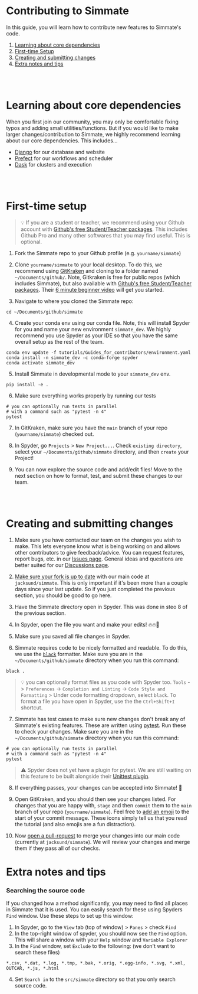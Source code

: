 
# Contributing to Simmate

In this guide, you will learn how to contribute new features to Simmate's code.

1. [Learning about core dependencies](#learning-about-core-dependencies)
2. [First-time Setup](#first-time-setup)
3. [Creating and submitting changes](#creating-and-submitting-changes)
3. [Extra notes and tips](#extra-notes-and-tips)

<br/><br/>

# Learning about core dependencies

When you first join our community, you may only be comfortable fixing typos and adding small utilities/functions. But if you would like to make larger changes/contribution to Simmate, we highly recommend learning about our core dependencies. This includes...

- [Django](https://docs.djangoproject.com/en/4.0/) for our database and website
- [Prefect](https://docs.prefect.io/core/) for our workflows and scheduler
- [Dask](https://docs.dask.org/en/stable/futures.html) for clusters and execution


<br/><br/>

# First-time setup

> :bulb: If you are a student or teacher, we recommend using your Github account with [Github's free Student/Teacher packages](https://education.github.com/). This includes Github Pro and many other softwares that you may find useful. This is optional.

1. Fork the Simmate repo to your Github profile (e.g. `yourname/simmate`)

2. Clone `yourname/simmate` to your local desktop. To do this, we recommend using [GitKraken](https://www.gitkraken.com/) and cloning to a folder named `~/Documents/github/`. Note, Gitkraken is free for public repos (which includes Simmate), but also available with [Github's free Student/Teacher packages](https://education.github.com/). Their [6 minute beginner video](https://www.youtube.com/watch?v=ub9GfRziCtU) will get you started.

3. Navigate to where you cloned the Simmate repo:
``` shell
cd ~/Documents/github/simmate
```

4. Create your conda env using our conda file. Note, this will install Spyder for you and name your new environment `simmate_dev`. We highly recommend you use Spyder as your IDE so that you have the same overall setup as the rest of the team.
``` shell
conda env update -f tutorials/Guides_for_contributors/environment.yaml
conda install -n simmate_dev -c conda-forge spyder
conda activate simmate_dev
```

5. Install Simmate in developmental mode to your `simmate_dev` env.
``` shell
pip install -e .
```

6. Make sure everything works properly by running our tests
``` shell
# you can optionally run tests in parallel 
# with a command such as "pytest -n 4"
pytest
```

7. In GitKraken, make sure you have the `main` branch of your repo (`yourname/simmate`) checked out.

8. In Spyder, go `Projects` > `New Project...`. Check `existing directory`, select your `~/Documents/github/simmate` directory, and then `create` your Project!

9. You can now explore the source code and add/edit files! Move to the next section on how to format, test, and submit these changes to our team.

<br/><br/>

# Creating and submitting changes

1. Make sure you have contacted our team on the changes you wish to make. This lets everyone know what is being working on and allows other contributors to give feedback/advice. You can request features, report bugs, etc. in our [Issues page](https://github.com/jacksund/simmate/issues). General ideas and questions are better suited for our [Discussions page](https://github.com/jacksund/simmate/discussions).

2. [Make sure your fork is up to date](https://support.gitkraken.com/working-with-repositories/pushing-and-pulling/) with our main code at `jacksund/simmate`. This is only important if it's been more than a couple days since your last update. So if you just completed the previous section, you should be good to go here.

3. Have the Simmate directory open in Spyder. This was done in steo 8 of the previous section.

4. In Spyder, open the file you want and make your edits! :fire::fire::rocket:

5. Make sure you saved all file changes in Spyder.

6. Simmate requires code to be nicely formatted and readable. To do this, we use the [`black`](https://github.com/psf/black) formatter. Make sure you are in the `~/Documents/github/simmate` directory when you run this command:
``` shell
black .
```

> :bulb: you can optionally format files as you code with Spyder too. `Tools` -> `Preferences` -> `Completion and Linting` -> `Code Style and Formatting` > Under code formatting dropdown, select `black`. To format a file you have open in Spyder, use the the `Ctrl+Shift+I` shortcut.

7. Simmate has test cases to make sure new changes don't break any of Simmate's existing features. These are written using [pytest](https://docs.pytest.org/en/6.2.x/). Run these to check your changes. Make sure you are in the `~/Documents/github/simmate` directory when you run this command:
``` shell
# you can optionally run tests in parallel 
# with a command such as "pytest -n 4"
pytest
```

> :warning: Spyder does not yet have a plugin for pytest. We are still waiting on this feature to be built alongside their [Unittest plugin](https://www.spyder-ide.org/blog/introducing-unittest-plugin/).

8. If everything passes, your changes can be accepted into Simmate! :partying_face:

9. Open GitKraken, and you should then see your changes listed. For changes that you are happy with, `stage` and then `commit` them to the `main` branch of your repo (`yourname/simmate`). Feel free to [add an emoji](https://github.com/ikatyang/emoji-cheat-sheet/blob/master/README.md) to the start of your commit message. These icons simply tell us that you read the tutorial (and also emojis are a fun distraction).

10. Now [open a pull-request](https://support.gitkraken.com/working-with-repositories/pull-requests/) to merge your changes into our main code (currently at `jacksund/simmate`). We will review your changes and merge them if they pass all of our checks.


# Extra notes and tips

### Searching the source code
If you changed how a method significantly, you may need to find all places in Simmate that it is used. You can easily search for these using Spyders `Find` window. Use these steps to set up this window:

1. In Spyder, go to the `View` tab (top of window) > `Panes` > check `Find`
2. In the top-right window of spyder, you should now see the `Find` option. This will share a window with your `Help` window and `Variable Explorer`
3. In the `Find` window, set `Exclude` to the following: (we don't want to search these files)
```
*.csv, *.dat, *.log, *.tmp, *.bak, *.orig, *.egg-info, *.svg, *.xml, OUTCAR, *.js, *.html
```
4. Set `Search in` to the `src/simmate` directory so that you only search source code.
